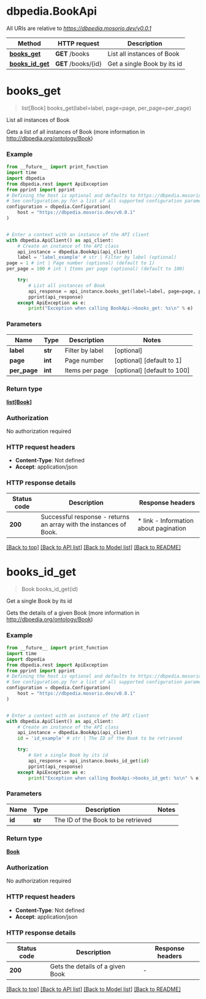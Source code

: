 # dbpedia.BookApi

All URIs are relative to *https://dbpedia.mosorio.dev/v0.0.1*

Method | HTTP request | Description
------------- | ------------- | -------------
[**books_get**](BookApi.md#books_get) | **GET** /books | List all instances of Book
[**books_id_get**](BookApi.md#books_id_get) | **GET** /books/{id} | Get a single Book by its id


# **books_get**
> list[Book] books_get(label=label, page=page, per_page=per_page)

List all instances of Book

Gets a list of all instances of Book (more information in http://dbpedia.org/ontology/Book)

### Example

```python
from __future__ import print_function
import time
import dbpedia
from dbpedia.rest import ApiException
from pprint import pprint
# Defining the host is optional and defaults to https://dbpedia.mosorio.dev/v0.0.1
# See configuration.py for a list of all supported configuration parameters.
configuration = dbpedia.Configuration(
    host = "https://dbpedia.mosorio.dev/v0.0.1"
)


# Enter a context with an instance of the API client
with dbpedia.ApiClient() as api_client:
    # Create an instance of the API class
    api_instance = dbpedia.BookApi(api_client)
    label = 'label_example' # str | Filter by label (optional)
page = 1 # int | Page number (optional) (default to 1)
per_page = 100 # int | Items per page (optional) (default to 100)

    try:
        # List all instances of Book
        api_response = api_instance.books_get(label=label, page=page, per_page=per_page)
        pprint(api_response)
    except ApiException as e:
        print("Exception when calling BookApi->books_get: %s\n" % e)
```

### Parameters

Name | Type | Description  | Notes
------------- | ------------- | ------------- | -------------
 **label** | **str**| Filter by label | [optional] 
 **page** | **int**| Page number | [optional] [default to 1]
 **per_page** | **int**| Items per page | [optional] [default to 100]

### Return type

[**list[Book]**](Book.md)

### Authorization

No authorization required

### HTTP request headers

 - **Content-Type**: Not defined
 - **Accept**: application/json

### HTTP response details
| Status code | Description | Response headers |
|-------------|-------------|------------------|
**200** | Successful response - returns an array with the instances of Book. |  * link - Information about pagination <br>  |

[[Back to top]](#) [[Back to API list]](../README.md#documentation-for-api-endpoints) [[Back to Model list]](../README.md#documentation-for-models) [[Back to README]](../README.md)

# **books_id_get**
> Book books_id_get(id)

Get a single Book by its id

Gets the details of a given Book (more information in http://dbpedia.org/ontology/Book)

### Example

```python
from __future__ import print_function
import time
import dbpedia
from dbpedia.rest import ApiException
from pprint import pprint
# Defining the host is optional and defaults to https://dbpedia.mosorio.dev/v0.0.1
# See configuration.py for a list of all supported configuration parameters.
configuration = dbpedia.Configuration(
    host = "https://dbpedia.mosorio.dev/v0.0.1"
)


# Enter a context with an instance of the API client
with dbpedia.ApiClient() as api_client:
    # Create an instance of the API class
    api_instance = dbpedia.BookApi(api_client)
    id = 'id_example' # str | The ID of the Book to be retrieved

    try:
        # Get a single Book by its id
        api_response = api_instance.books_id_get(id)
        pprint(api_response)
    except ApiException as e:
        print("Exception when calling BookApi->books_id_get: %s\n" % e)
```

### Parameters

Name | Type | Description  | Notes
------------- | ------------- | ------------- | -------------
 **id** | **str**| The ID of the Book to be retrieved | 

### Return type

[**Book**](Book.md)

### Authorization

No authorization required

### HTTP request headers

 - **Content-Type**: Not defined
 - **Accept**: application/json

### HTTP response details
| Status code | Description | Response headers |
|-------------|-------------|------------------|
**200** | Gets the details of a given Book |  -  |

[[Back to top]](#) [[Back to API list]](../README.md#documentation-for-api-endpoints) [[Back to Model list]](../README.md#documentation-for-models) [[Back to README]](../README.md)


